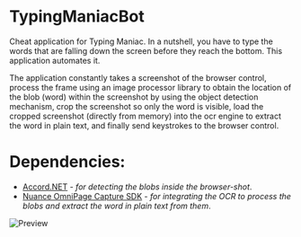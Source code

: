
# TypingManiacBot
Cheat application for Typing Maniac. In a nutshell, you have to type the words that are falling down the screen before they reach the bottom. This application automates it.

The application constantly takes a screenshot of the browser control, process the frame using an image processor library to obtain the location of the blob (word) within the screenshot by using the object detection mechanism, crop the screenshot so only the word is visible, load the cropped screenshot (directly from memory) into the ocr engine to extract the word in plain text, and finally send keystrokes to the browser control.

# Dependencies:
- [Accord.NET](http://accord-framework.net/) - *for detecting the blobs inside the browser-shot*.
- [Nuance OmniPage Capture SDK](https://www.nuance.com/print-capture-and-pdf-solutions/optical-character-recognition/omnipage/omnipage-capture-sdk-for-windows.html) - *for integrating the OCR to process the blobs and extract the word in plain text from them*.

![Preview](demo.gif)
